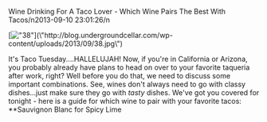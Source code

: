 Wine Drinking For A Taco Lover - Which Wine Pairs The Best With Tacos/n2013-09-10 23:01:26/n   

[![\"38\"](\"http://blog.undergroundcellar.com/wp-content/uploads/2013/09/38.jpg\")](\"http://blog.undergroundcellar.com/wp-content/uploads/2013/09/38.jpg\")

 It\'s Taco Tuesday....HALLELUJAH! Now, if you\'re in California or Arizona, you probably already have plans to head on over to your favorite taqueria after work, right? Well before you do that, we need to discuss some important combinations. See, wines don\'t always need to go with classy dishes...just make sure they go with *tasty* dishes. We\'ve got you covered for tonight - here is a guide for which wine to pair with your favorite tacos: **Sauvignon Blanc for Spicy Lime